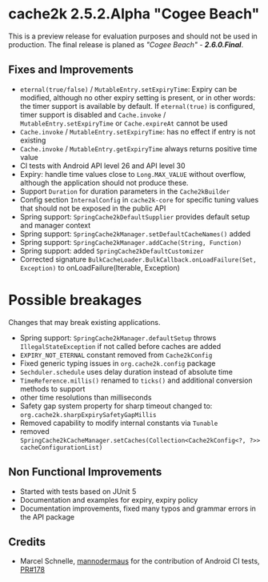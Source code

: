 # cache2k 2.5.2.Alpha "Cogee Beach"

This is a preview release for evaluation purposes and should not be used in production.
The final release is planed as *"Cogee Beach" - **2.6.0.Final***.

## Fixes and Improvements

- `eternal(true/false)` / `MutableEntry.setExpiryTime`: Expiry can be modified, although 
  no other expiry setting is present, or in other words: the timer support is available by
  default. If `eternal(true)` is configured, timer support is disabled and
  `Cache.invoke` / `MutableEntry.setExpiryTime` or `Cache.expireAt` cannot be used 
- `Cache.invoke` / `MutableEntry.setExpiryTime`: has no effect if entry is not existing 
- `Cache.invoke` / `MutableEntry.getExpiryTime` always returns positive time value
- CI tests with Android API level 26 and API level 30
- Expiry: handle time values close to `Long.MAX_VALUE` without overflow, although the application
  should not produce these.
- Support `Duration` for duration parameters in the `Cache2kBuilder`
- Config section `InternalConfig` in `cache2k-core` for specific tuning values that
  should not be exposed in the public API
- Spring support: `SpringCache2kDefaultSupplier` provides default setup and manager context
- Spring support: `SpringCache2kManager.setDefaultCacheNames()` added
- Spring support: `SpringCache2kManager.addCache(String, Function)`
- Spring support: added `SpringCache2kDefaultCustomizer`
- Corrected signature `BulkCacheLoader.BulkCallback.onLoadFailure(Set, Exception)` to
  onLoadFailure(Iterable, Exception)

# Possible breakages

Changes that may break existing applications. 

- Spring support: `SpringCache2kManager.defaultSetup` throws `IllegalStateException`
  if not called before caches are added
- `EXPIRY_NOT_ETERNAL` constant removed from `Cache2kConfig`
- Fixed generic typing issues in `org.cache2k.config` package
- `Sechduler.schedule` uses delay duration instead of absolute time
- `TimeReference.millis()` renamed to `ticks()` and additional conversion methods to support 
- other time resolutions than milliseconds
- Safety gap system property for sharp timeout changed to: `org.cache2k.sharpExpirySafetyGapMillis`
- Removed capability to modify internal constants via `Tunable`
- removed `SpringCache2kCacheManager.setCaches(Collection<Cache2kConfig<?, ?>> cacheConfigurationList)`

## Non Functional Improvements

- Started with tests based on JUnit 5
- Documentation and examples for expiry, expiry policy
- Documentation improvements, fixed many typos and grammar errors in the API package

## Credits

- Marcel Schnelle, [mannodermaus](https://github.com/mannodermaus) for the contribution of 
  Android CI tests, [PR#178](https://github.com/cache2k/cache2k/pull/178) 